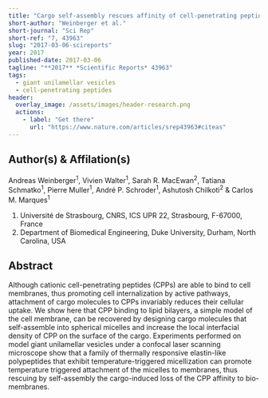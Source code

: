 ```yaml
---
title: "Cargo self-assembly rescues affinity of cell-penetrating peptides to lipid membranes"
short-author: "Weinberger et al."
short-journal: "Sci Rep"
short-ref: "7, 43963"
slug: "2017-03-06-scireports"
year: 2017
published-date: 2017-03-06
tagline: "**2017** *Scientific Reports* 43963"
tags:
  - giant unilamellar vesicles
  - cell-penetrating peptides
header:
  overlay_image: /assets/images/header-research.png
  actions:
    - label: "Get there"
      url: "https://www.nature.com/articles/srep43963#citeas"
---
```


## Author(s) & Affilation(s)

Andreas Weinberger<sup>1</sup>, Vivien Walter<sup>1</sup>, Sarah R. MacEwan<sup>2</sup>, Tatiana Schmatko<sup>1</sup>, Pierre Muller<sup>1</sup>, André P. Schroder<sup>1</sup>, Ashutosh Chilkoti<sup>2</sup> & Carlos M. Marques<sup>1</sup>

1. Université de Strasbourg, CNRS, ICS UPR 22, Strasbourg, F-67000, France
2. Department of Biomedical Engineering, Duke University, Durham, North Carolina, USA

## Abstract

Although cationic cell-penetrating peptides (CPPs) are able to bind to cell membranes, thus promoting cell internalization by active pathways, attachment of cargo molecules to CPPs invariably reduces their cellular uptake. We show here that CPP binding to lipid bilayers, a simple model of the cell membrane, can be recovered by designing cargo molecules that self-assemble into spherical micelles and increase the local interfacial density of CPP on the surface of the cargo. Experiments performed on model giant unilamellar vesicles under a confocal laser scanning microscope show that a family of thermally responsive elastin-like polypeptides that exhibit temperature-triggered micellization can promote temperature triggered attachment of the micelles to membranes, thus rescuing by self-assembly the cargo-induced loss of the CPP affinity to bio-membranes.
